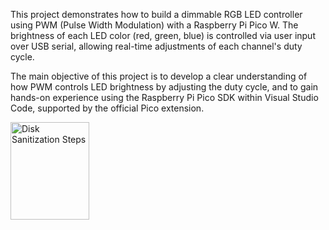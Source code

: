 This project demonstrates how to build a dimmable RGB LED controller using PWM (Pulse Width Modulation) with a Raspberry Pi Pico W. The brightness of each LED color (red, green, blue) is controlled via user input over USB serial, allowing real-time adjustments of each channel's duty cycle.

The main objective of this project is to develop a clear understanding of how PWM controls LED brightness by adjusting the duty cycle, and to gain hands-on experience using the Raspberry Pi Pico SDK within Visual Studio Code, supported by the official Pico extension.

<img src="https://github.com/user-attachments/assets/b5bb4672-7a68-4cf8-adb6-1525310fd4e0" height="20%" width="50%" alt="Disk Sanitization Steps"/>
